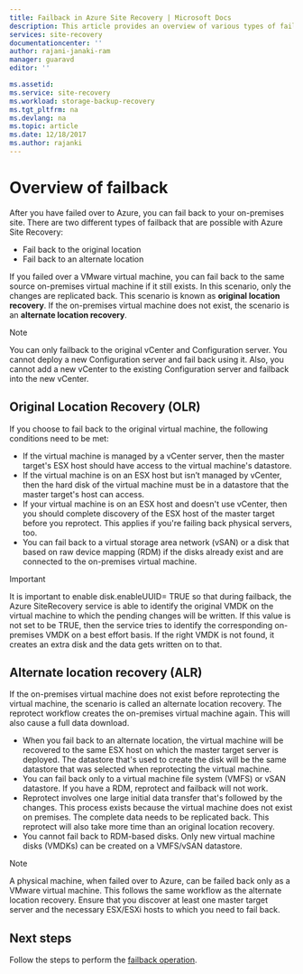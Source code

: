 ```yaml
---
title: Failback in Azure Site Recovery | Microsoft Docs
description: This article provides an overview of various types of failback and caveats to be considered while failing back to on-premises with the Azure Site Recovery service.
services: site-recovery
documentationcenter: ''
author: rajani-janaki-ram
manager: guaravd
editor: ''

ms.assetid: 
ms.service: site-recovery
ms.workload: storage-backup-recovery
ms.tgt_pltfrm: na
ms.devlang: na
ms.topic: article
ms.date: 12/18/2017
ms.author: rajanki
---
```


# Overview of failback
After you have failed over to Azure, you can fail back to your on-premises site. There are two different types of failback that are possible with Azure Site Recovery: 

- Fail back to the original location 
- Fail back to an alternate location

If you failed over a VMware virtual machine, you can fail back to the same source on-premises virtual machine if it still exists. In this scenario, only the changes are replicated back. This scenario is known as **original location recovery**. If the on-premises virtual machine does not exist, the scenario is an **alternate location recovery**.

> [!NOTE]
> You can only failback to the original vCenter and Configuration server. You cannot deploy a new Configuration server and fail back using it. Also, you cannot add a new vCenter to the existing Configuration server and failback into the new vCenter.

## Original Location Recovery (OLR)
If you choose to fail back to the original virtual machine, the following conditions need to be met:

* If the virtual machine is managed by a vCenter server, then the master target's ESX host should have access to the virtual machine's datastore.
* If the virtual machine is on an ESX host but isn’t managed by vCenter, then the hard disk of the virtual machine must be in a datastore that the master target's host can access.
* If your virtual machine is on an ESX host and doesn't use vCenter, then you should complete discovery of the ESX host of the master target before you reprotect. This applies if you're failing back physical servers, too.
* You can fail back to a virtual storage area network (vSAN) or a disk that based on raw device mapping (RDM) if the disks already exist and are connected to the on-premises virtual machine.

> [!IMPORTANT]
> It is important to enable disk.enableUUID= TRUE so that during failback, the Azure SiteRecovery service is able to identify the original VMDK on the virtual machine to which the pending changes will be written. If this value is not set to be TRUE, then the service tries to identify the corresponding on-premises VMDK on a best effort basis. If the right VMDK is not found, it creates an extra disk and the data gets written on to that.

## Alternate location recovery (ALR)
If the on-premises virtual machine does not exist before reprotecting the virtual machine, the scenario is called an alternate location recovery. The reprotect workflow creates the on-premises virtual machine again. This will also cause a full data download.

* When you fail back to an alternate location, the virtual machine will be recovered to the same ESX host on which the master target server is deployed. The datastore that's used to create the disk will be the same datastore that was selected when reprotecting the virtual machine.
* You can fail back only to a virtual machine file system (VMFS) or vSAN datastore. If you have a RDM, reprotect and failback will not work.
* Reprotect involves one large initial data transfer that's followed by the changes. This process exists because the virtual machine does not exist on premises. The complete data needs to be replicated back. This reprotect will also take more time than an original location recovery.
* You cannot fail back to RDM-based disks. Only new virtual machine disks (VMDKs) can be created on a VMFS/vSAN datastore.

> [!NOTE]
> A physical machine, when failed over to Azure, can be failed back only as a VMware virtual machine. This follows the same workflow as the alternate location recovery. Ensure that you discover at least one master target server and the necessary ESX/ESXi hosts to which you need to fail back.

## Next steps

Follow the steps to perform the [failback operation](site-recovery-how-to-failback-azure-to-vmware.md).

